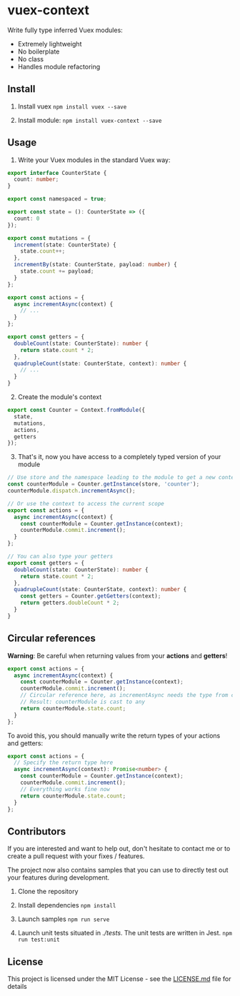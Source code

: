 # vuex-context

Write fully type inferred Vuex modules:
- Extremely lightweight
- No boilerplate
- No class
- Handles module refactoring

## Install

1. Install vuex
`npm install vuex --save`

2. Install module:
`npm install vuex-context --save`

## Usage

1. Write your Vuex modules in the standard Vuex way:

```ts
export interface CounterState {
  count: number;
}

export const namespaced = true;

export const state = (): CounterState => ({
  count: 0
});

export const mutations = {
  increment(state: CounterState) {
    state.count++;
  },
  incrementBy(state: CounterState, payload: number) {
    state.count += payload;
  }
};

export const actions = {
  async incrementAsync(context) {
    // ...
  }
};

export const getters = {
  doubleCount(state: CounterState): number {
    return state.count * 2;
  },
  quadrupleCount(state: CounterState, context): number {
    // ...
  }
}

```

2. Create the module's context

```ts
export const Counter = Context.fromModule({
  state,
  mutations,
  actions,
  getters
});
```

3. That's it, now you have access to a completely typed version of your module

```ts
// Use store and the namespace leading to the module to get a new context instance
const counterModule = Counter.getInstance(store, 'counter');
counterModule.dispatch.incrementAsync();

// Or use the context to access the current scope
export const actions = {
  async incrementAsync(context) {
    const counterModule = Counter.getInstance(context);
    counterModule.commit.increment();
  }
};

// You can also type your getters
export const getters = {
  doubleCount(state: CounterState): number {
    return state.count * 2;
  },
  quadrupleCount(state: CounterState, context): number {
    const getters = Counter.getGetters(context);
    return getters.doubleCount * 2;
  }
}

```


## Circular references

**Warning**: Be careful when returning values from your **actions** and **getters**!

```ts
export const actions = {
  async incrementAsync(context) {
    const counterModule = Counter.getInstance(context);
    counterModule.commit.increment();
    // Circular reference here, as incrementAsync needs the type from counterModule and counterModule needs the type from incrementAsync
    // Result: counterModule is cast to any
    return counterModule.state.count;
  }
};
```

To avoid this, you should manually write the return types of your actions and getters:

```ts
export const actions = {
  // Specify the return type here
  async incrementAsync(context): Promise<number> {
    const counterModule = Counter.getInstance(context);
    counterModule.commit.increment();
    // Everything works fine now
    return counterModule.state.count;
  }
};
```

## Contributors

If you are interested and want to help out, don't hesitate to contact me or to create a pull request with your fixes / features.

The project now also contains samples that you can use to directly test out your features during development.

1. Clone the repository

2. Install dependencies
`npm install`

3. Launch samples
`npm run serve`

4. Launch unit tests situated in *./tests*. The unit tests are written in Jest.
`npm run test:unit`


## License

This project is licensed under the MIT License - see the [LICENSE.md](LICENSE.md) file for details
